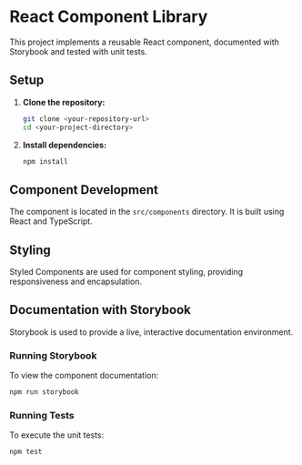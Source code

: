 # React Component Library

This project implements a reusable React component, documented with Storybook and tested with unit tests.

## Setup

1. **Clone the repository:**

   ```bash
   git clone <your-repository-url>
   cd <your-project-directory>
   ```

2. **Install dependencies:**

   ```bash
   npm install
   ```

## Component Development

The component is located in the `src/components` directory. It is built using React and TypeScript.

## Styling

Styled Components are used for component styling, providing responsiveness and encapsulation.

## Documentation with Storybook

Storybook is used to provide a live, interactive documentation environment.

### Running Storybook

To view the component documentation:

```bash
npm run storybook
```

### Running Tests

To execute the unit tests:

```Bash
npm test
```